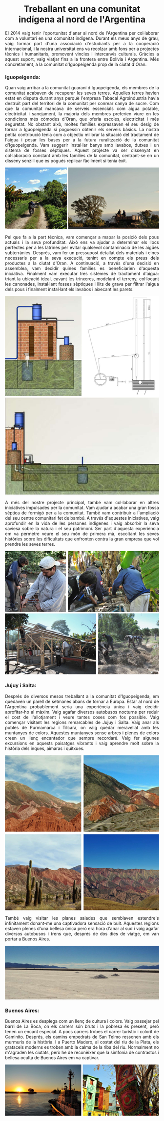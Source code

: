 <!-- ---
layout: page
title: Treballant en una comunitat indígena al nord de l'Argentina
--- -->
<h1 style="text-align: center;"> Treballant en una comunitat indígena al nord de l'Argentina</h1>



<p align="justify">
El 2014 vaig tenir l'oportunitat d'anar al nord de l'Argentina per col·laborar com a voluntari en una comunitat indígena. Durant els meus anys de grau, vaig formar part d'una associació d'estudiants per a la cooperació internacional, i la nostra universitat ens va recolzar amb fons per a projectes tècnics i humanitaris, promovent vincles i intercanvis culturals. Gràcies a aquest suport, vaig viatjar fins a la frontera entre Bolívia i Argentina. Més concretament, a la comunitat d'Iguopeigenda prop de la ciutat d'Oran.
 </p>



### Iguopeigenda:




<p align="justify"> Quan vaig arribar a la comunitat guaraní d'Iguopeigenda, els membres de la comunitat acabaven de recuperar les seves terres. Aquelles terres havien estat en disputa durant anys perquè l'empresa Tabacal Agroindustria havia destruït part del territori de la comunitat per conrear canya de sucre. Com que la comunitat mancava de serveis essencials com aigua potable, electricitat i sanejament, la majoria dels membres preferien viure en les condicions més còmodes d'Oran, que oferia escoles, electricitat i més seguretat. No obstant això, moltes famílies expressaven el seu desig de tornar a Iguopeigenda si poguessin obtenir els serveis bàsics. La nostra petita contribució tenia com a objectiu millorar la situació del tractament de l'aigua i posar les bases per a la futura ruralització de la comunitat d'Iguopeigenda. Vam suggerir instal·lar banys amb lavabos, dutxes i un sistema de fosses sèptiques. Aquest projecte va ser dissenyat en col·laboració constant amb les famílies de la comunitat, centrant-se en un disseny senzill que es pogués replicar fàcilment si tenia èxit. </p>






![comunitat](../../assets/img/Argentina/comunitat.jpg "comunitat")


<p align="justify"> Pel que fa a la part tècnica, vam començar a mapar la posició dels pous actuals i la seva profunditat. Això ens va ajudar a determinar els llocs perfectes per a les latrines per evitar qualsevol contaminació de les aigües subterrànies. Després, vam fer un pressupost detallat dels materials i eines necessaris per a la seva execució, tenint en compte els preus dels productes a la ciutat d'Oran. A continuació, a través d'una decisió en assemblea, vam decidir quines famílies es beneficiarien d'aquesta iniciativa. Finalment vam executar tres sistemes de tractament d'aigua: triant la ubicació ideal, cavant les trinxeres, modelant el terreny, col·locant les canonades, instal·lant fosses sèptiques i llits de grava per filtrar l'aigua dels pous i finalment instal·lant els lavabos i aixecant les parets.</p>



![comunitat1](/assets/img/Argentina/comunitat_1.jpg "comunitat_1")


<p align="justify"> A més del nostre projecte principal, també vam col·laborar en altres iniciatives impulsades per la comunitat. Vam ajudar a acabar una gran fossa sèptica de formigó per a la comunitat. També vam contribuir a l'ampliació del seu centre comunitari fet de bambú. A través d'aquestes iniciatives, vaig aprofundir en la vida de les persones indígenes i vaig absorbir la seva saviesa sobre la natura i el seu patrimoni. Ser part d'aquesta experiència em va permetre veure el seu món de primera mà, escoltant les seves històries sobre les dificultats que enfronten contra la gran empresa que vol prendre les seves terres.</p>

![comunitat2](/assets/img/Argentina/comunitat_2.jpg "comunitat_2")


### Jujuy i Salta:


<p align="justify"> Després de diversos mesos treballant a la comunitat d'Iguopeigenda, em quedaven un parell de setmanes abans de tornar a Europa. Estar al nord de l'Argentina probablement seria una experiència única i vaig decidir aprofitar-ho al màxim. Vaig agafar diversos autobusos nocturns per reduir el cost de l'allotjament i veure tantes coses com fos possible. Vaig començar visitant les regions remarcables de Jujuy i Salta. Vaig anar als pobles de Purmamarca i Tilcara, on vaig quedar meravellat amb les muntanyes de colors. Aquestes muntanyes sense arbres i plenes de colors creen un llenç encantador que sempre recordaré. Vaig fer algunes excursions en aquests paisatges vibrants i vaig aprendre molt sobre la història dels inques, aimaras i quítxues.</p>


![Jujuy](/assets/img/Argentina/jujuy.jpg "jujuy")

<p align="justify"> També vaig visitar les planes salades que semblaven estendre's infinitament donant-me una captivadora sensació de buit. Aquestes regions estaven plenes d'una bellesa única però era hora d'anar al sud i vaig agafar diversos autobusos i trens que, després de dos dies de viatge, em van portar a Buenos Aires.</p>

![salar](/assets/img/Argentina/salar.jpg "salar")



### Buenos Aires:

<p align="justify"> Buenos Aires es desplega com un llenç de cultura i colors. Vaig passejar pel barri de La Boca, on els carrers són bruts i la pobresa és present, però tenen un encant especial. A pocs carrers trobes el carrer turístic i colorit de Caminito. Després, els camins empedrats de San Telmo ressonen amb els murmuris de la història. I a Puerto Madero, al costat del riu de la Plata, els gratacels moderns es troben amb la calma de la riba del riu. Normalment no m'agraden les ciutats, però he de reconèixer que la simfonia de contrastos i bellesa oculta de Buenos Aires em va captivar. </p>


![BuenosAires](/assets/img/Argentina/BuenosAires.jpg "BuenosAires")

